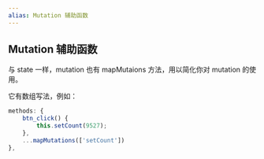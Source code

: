 ```yaml
---
alias: Mutation 辅助函数
---
```


## Mutation 辅助函数

与 state 一样，mutation 也有 mapMutaions 方法，用以简化你对 mutation 的使用。

它有数组写法，例如：

```js
methods: {
    btn_click() {
        this.setCount(9527);
    },
    ...mapMutations(['setCount'])
},
```
